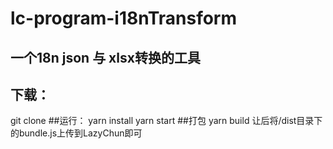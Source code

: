 # lc-program-i18nTransform
## 一个18n json 与 xlsx转换的工具

## 下载：
git clone 
##运行：
yarn install
yarn start
##打包
yarn build
让后将/dist目录下的bundle.js上传到LazyChun即可

